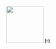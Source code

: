 <div display="flex">
    <img src="https://user-images.githubusercontent.com/66217855/161303976-e47c9dfc-67dc-4284-9813-38c722d20ea0.png" width="100px" />
    Hi
</div>